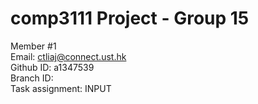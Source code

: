 # comp3111 Project - Group 15

Member #1  
Email: ctliaj@connect.ust.hk  
Github ID: a1347539  
Branch ID:  
Task assignment: INPUT  
